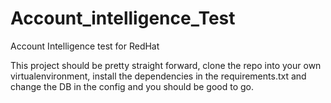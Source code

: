 # Account_intelligence_Test
Account Intelligence test for RedHat

This project should be pretty straight forward, clone the repo into your own virtualenvironment, install the dependencies in the requirements.txt and change the DB in the config and you should be good to go.

